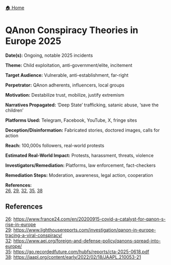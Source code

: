 <a href="{{ '/' | relative_url }}" class="home-button">🏠 Home</a>

# QAnon Conspiracy Theories in Europe 2025

**Date(s):** Ongoing, notable 2025 incidents

**Theme:** Child exploitation, anti-government/elite, incitement

**Target Audience:** Vulnerable, anti-establishment, far-right

**Perpetrator:** QAnon adherents, influencers, local groups

**Motivation:** Destabilize trust, mobilize, justify extremism

**Narratives Propagated:** ‘Deep State’ trafficking, satanic abuse, ‘save the children’

**Platforms Used:** Telegram, Facebook, YouTube, X, fringe sites

**Deception/Disinformation:** Fabricated stories, doctored images, calls for action

**Reach:** 100,000s followers, real-world protests

**Estimated Real-World Impact:** Protests, harassment, threats, violence

**Investigators/Remediation:** Platforms, law enforcement, fact-checkers

**Remediation Steps:** Moderation, awareness, legal action, cooperation

**References:**  
[26](https://www.france24.com/en/20200915-covid-a-catalyst-for-qanon-s-rise-in-europe), [29](https://www.lighthousereports.com/investigation/qanon-in-europe-tracing-a-viral-conspiracy/), [32](https://www.aei.org/foreign-and-defense-policy/qanons-spread-into-europe/), [35](https://go.recordedfuture.com/hubfs/reports/cta-2025-0618.pdf), [38](https://jaapl.org/content/early/2022/02/18/JAAPL.210053-21)

## References

[26](https://www.france24.com/en/20200915-covid-a-catalyst-for-qanon-s-rise-in-europe): https://www.france24.com/en/20200915-covid-a-catalyst-for-qanon-s-rise-in-europe  
[29](https://www.lighthousereports.com/investigation/qanon-in-europe-tracing-a-viral-conspiracy/): https://www.lighthousereports.com/investigation/qanon-in-europe-tracing-a-viral-conspiracy/  
[32](https://www.aei.org/foreign-and-defense-policy/qanons-spread-into-europe/): https://www.aei.org/foreign-and-defense-policy/qanons-spread-into-europe/  
[35](https://go.recordedfuture.com/hubfs/reports/cta-2025-0618.pdf): https://go.recordedfuture.com/hubfs/reports/cta-2025-0618.pdf  
[38](https://jaapl.org/content/early/2022/02/18/JAAPL.210053-21): https://jaapl.org/content/early/2022/02/18/JAAPL.210053-21
